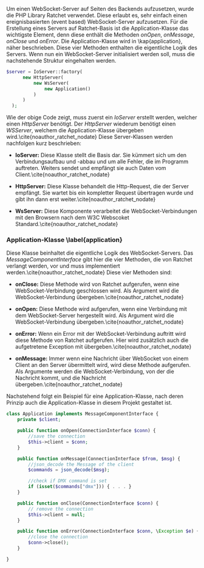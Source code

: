 Um einen WebSocket-Server auf Seiten des Backends aufzusetzen, wurde die PHP Library Ratchet verwendet.
Diese erlaubt es, sehr einfach einen ereignisbasierten (event based) WebSocket-Server aufzusetzen.
Für die Erstellung eines Servers auf Ratchet-Basis ist die Application-Klasse das wichtigste Element,
denn diese enthält die Methoden _onOpen_, _onMessage_, _onClose_ und _onError_.
Die Application-Klasse wird in \kap{application}, näher beschrieben.
Diese vier Methoden enthalten die eigentliche Logik des Servers.
Wenn nun ein WebSocket-Server initialisiert werden soll, muss die nachstehende Struktur eingehalten werden.

```php
$server = IoServer::factory(
      new HttpServer(
          new WsServer(
              new Application()
          )
      )
  );
```

Wie der obige Code zeigt, muss zuerst ein _IoServer_ erstellt werden, welcher einen _HttpServer_ benötigt.
Der _HttpServer_ wiederum benötigt einen _WSServer_, welchem die Application-Klasse übergeben wird.\cite{noauthor_ratchet_nodate}
Diese Server-Klassen werden nachfolgen kurz beschrieben:

*   **IoServer:** Diese Klasse stellt die Basis dar.
    Sie kümmert sich um den Verbindungsaufbau und -abbau und um alle Fehler, die im Programm auftreten.
    Weiters sendet und empfängt sie auch Daten vom Client.\cite{noauthor_ratchet_nodate}

*   **HttpServer:** Diese Klasse behandelt die Http-Request, die der Server empfängt.
    Sie wartet bis ein kompletter Request übertragen wurde und gibt ihn dann erst weiter.\cite{noauthor_ratchet_nodate}

*   **WsServer:** Diese Komponente verarbeitet die WebSocket-Verbindungen mit den Browsern nach dem W3C Webscoket Standard.\cite{noauthor_ratchet_nodate}

### Application-Klasse \label{application}

Diese Klasse beinhaltet die eigentliche Logik des WebSocket-Servers.
Das _MessageComponentInterface_ gibt hier die vier Methoden, die von Ratchet verlangt werden, vor und muss implementiert werden.\cite{noauthor_ratchet_nodate}
Diese vier Methoden sind:

*   **onClose:** Diese Methode wird von Ratchet aufgerufen, wenn eine WebSocket-Verbindung geschlossen wird.
    Als Argument wird die WebSocket-Verbindung übergeben.\cite{noauthor_ratchet_nodate}

*   **onOpen:** Diese Methode wird aufgerufen, wenn eine Verbindung mit dem WebSocket-Server hergestellt wird.
    Als Argument wird die WebSocket-Verbindung übergeben.\cite{noauthor_ratchet_nodate}

*   **onError:** Wenn ein Error mit der WebSocket-Verbindung auftritt wird diese Methode von Ratchet aufgerufen.
    Hier wird zusätzlich auch die aufgetretene Exception mit übergeben.\cite{noauthor_ratchet_nodate}

*   **onMessage:** Immer wenn eine Nachricht über WebSocket von einem Client an den Server übermittelt wird, wird diese Methode aufgerufen.
    Als Argumente werden die WebSocket-Verbindung, von der die Nachricht kommt, und die Nachricht übergeben.\cite{noauthor_ratchet_nodate}

Nachstehend folgt ein Beispiel für eine Application-Klasse,
nach deren Prinzip auch die Application-Klasse in diesem Projekt gestaltet ist.

```php
class Application implements MessageComponentInterface {
    private $client;

    public function onOpen(ConnectionInterface $conn) {
        //save the connection
        $this->client = $conn;
    }

    public function onMessage(ConnectionInterface $from, $msg) {
        //json_decode the Message of the client
        $commands = json_decode($msg);

        //check if DMX command is set
        if (isset($commands["dmx"])) { . . . }
    }

    public function onClose(ConnectionInterface $conn) {
        // remove the connection
        $this->client = null;
    }

    public function onError(ConnectionInterface $conn, \Exception $e) {
        //close the connection
        $conn->close();
    }

}
```
